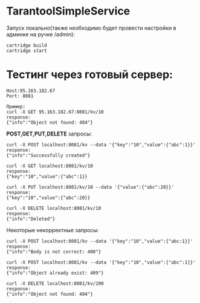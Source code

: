 # TarantoolSimpleService
Запуск локально(также необходимо будет провести настройки в админке на ручке /admin):
```
cartridge build
cartridge start
```
# Тестинг через готовый сервер:
```
Host:95.163.182.67
Port: 8081

Пример:
curl -X GET 95.163.182.67:8081/kv/10
response:
{"info":"Object not found: 404"}
```

**POST,GET,PUT,DELETE** запросы:
```
curl -X POST localhost:8081/kv --data '{"key":"10","value":{"abc":1}}'
response:
{"info":"Successfully created"}

curl -X GET localhost:8081/kv/10
response:
{"key":"10","value":{"abc":1}}

curl -X PUT localhost:8081/kv/10 --data '{"value":{"abc":20}}'
response:
{"key":"10","value":{"abc":20}}

curl -X DELETE localhost:8081/kv/10
response:
{"info":"Deleted"}
```

Некоторые некорректные запросы:
```
curl -X POST localhost:8081/kv --data '{"key":"10","value":{"abc:1}}'
response:
{"info":"Body is not correct: 400"}

curl -X POST localhost:8081/kv --data '{"key":"10","value":{"abc":1}}'
response:
{"info":"Object already exist: 409"}

curl -X DELETE localhost:8081/kv/200
response:
{"info":"Object not found: 404"}
```

